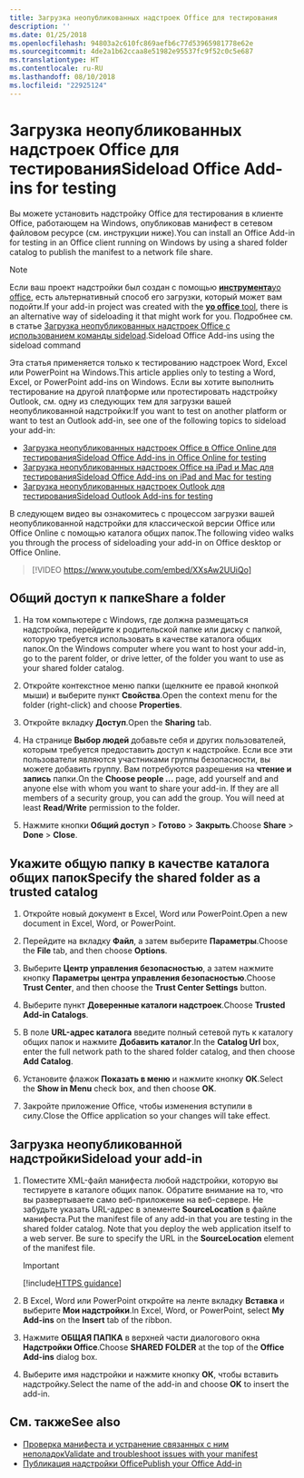 ```yaml
---
title: Загрузка неопубликованных надстроек Office для тестирования
description: ''
ms.date: 01/25/2018
ms.openlocfilehash: 94803a2c610fc869aefb6c77d53965981778e62e
ms.sourcegitcommit: 4de2a1b62ccaa8e51982e95537fc9f52c0c5e687
ms.translationtype: HT
ms.contentlocale: ru-RU
ms.lasthandoff: 08/10/2018
ms.locfileid: "22925124"
---
```

# <a name="sideload-office-add-ins-for-testing"></a><span data-ttu-id="56058-102">Загрузка неопубликованных надстроек Office для тестирования</span><span class="sxs-lookup"><span data-stu-id="56058-102">Sideload Office Add-ins for testing</span></span>

<span data-ttu-id="56058-103">Вы можете установить надстройку Office для тестирования в клиенте Office, работающем на Windows, опубликовав манифест в сетевом файловом ресурсе (см. инструкции ниже).</span><span class="sxs-lookup"><span data-stu-id="56058-103">You can install an Office Add-in for testing in an Office client running on Windows by using a shared folder catalog to publish the manifest to a network file share.</span></span>

> [!NOTE]
> <span data-ttu-id="56058-104">Если ваш проект надстройки был создан с помощью [**инструмента**yo office](https://github.com/OfficeDev/generator-office), есть альтернативный способ его загрузки, который может вам подойти.</span><span class="sxs-lookup"><span data-stu-id="56058-104">If your add-in project was created with the [**yo office** tool](https://github.com/OfficeDev/generator-office), there is an alternative way of sideloading it that might work for you.</span></span> <span data-ttu-id="56058-105">Подробнее см. в статье [Загрузка неопубликованных надстроек Office с использованием команды sideload](sideload-office-addin-using-sideload-command.md).</span><span class="sxs-lookup"><span data-stu-id="56058-105">Sideload Office Add-ins using the sideload command</span></span>

<span data-ttu-id="56058-106">Эта статья применяется только к тестированию надстроек Word, Excel или PowerPoint на Windows.</span><span class="sxs-lookup"><span data-stu-id="56058-106">This article applies only to testing a Word, Excel, or PowerPoint add-ins on Windows.</span></span> <span data-ttu-id="56058-107">Если вы хотите выполнить тестирование на другой платформе или протестировать надстройку Outlook, см. одну из следующих тем для загрузки вашей неопубликованной надстройки:</span><span class="sxs-lookup"><span data-stu-id="56058-107">If you want to test on another platform or want to test an Outlook add-in, see one of the following topics to sideload your add-in:</span></span>

- [<span data-ttu-id="56058-108">Загрузка неопубликованных надстроек Office в Office Online для тестирования</span><span class="sxs-lookup"><span data-stu-id="56058-108">Sideload Office Add-ins in Office Online for testing</span></span>](sideload-office-add-ins-for-testing.md)
- [<span data-ttu-id="56058-109">Загрузка неопубликованных надстроек Office на iPad и Mac для тестирования</span><span class="sxs-lookup"><span data-stu-id="56058-109">Sideload Office Add-ins on iPad and Mac for testing</span></span>](sideload-an-office-add-in-on-ipad-and-mac.md)
- [<span data-ttu-id="56058-110">Загрузка неопубликованных надстроек Outlook для тестирования</span><span class="sxs-lookup"><span data-stu-id="56058-110">Sideload Outlook Add-ins for testing</span></span>](https://docs.microsoft.com/outlook/add-ins/sideload-outlook-add-ins-for-testing)


<span data-ttu-id="56058-111">В следующем видео вы ознакомитесь с процессом загрузки вашей неопубликованной надстройки для классической версии Office или Office Online с помощью каталога общих папок.</span><span class="sxs-lookup"><span data-stu-id="56058-111">The following video walks you through the process of sideloading your add-in on Office desktop or Office Online.</span></span>  


> [!VIDEO https://www.youtube.com/embed/XXsAw2UUiQo]


## <a name="share-a-folder"></a><span data-ttu-id="56058-112">Общий доступ к папке</span><span class="sxs-lookup"><span data-stu-id="56058-112">Share a folder</span></span>

1. <span data-ttu-id="56058-113">На том компьютере с Windows, где должна размещаться надстройка, перейдите к родительской папке или диску с папкой, которую требуется использовать в качестве каталога общих папок.</span><span class="sxs-lookup"><span data-stu-id="56058-113">On the Windows computer where you want to host your add-in, go to the parent folder, or drive letter, of the folder you want to use as your shared folder catalog.</span></span>

2. <span data-ttu-id="56058-114">Откройте контекстное меню папки (щелкните ее правой кнопкой мыши) и выберите пункт **Свойства**.</span><span class="sxs-lookup"><span data-stu-id="56058-114">Open the context menu for the folder (right-click) and choose **Properties**.</span></span>

3. <span data-ttu-id="56058-115">Откройте вкладку **Доступ**.</span><span class="sxs-lookup"><span data-stu-id="56058-115">Open the **Sharing** tab.</span></span>

4. <span data-ttu-id="56058-p103">На странице **Выбор людей** добавьте себя и других пользователей, которым требуется предоставить доступ к надстройке. Если все эти пользователи являются участниками группы безопасности, вы можете добавить группу. Вам потребуются разрешения на **чтение и запись** папки.</span><span class="sxs-lookup"><span data-stu-id="56058-p103">On the **Choose people ...** page, add yourself and and anyone else with whom you want to share your add-in. If they are all members of a security group, you can add the group. You will need at least **Read/Write** permission to the folder.</span></span> 

5. <span data-ttu-id="56058-119">Нажмите кнопки **Общий доступ** > **Готово** > **Закрыть**.</span><span class="sxs-lookup"><span data-stu-id="56058-119">Choose **Share** > **Done** > **Close**.</span></span>


## <a name="specify-the-shared-folder-as-a-trusted-catalog"></a><span data-ttu-id="56058-120">Укажите общую папку в качестве каталога общих папок</span><span class="sxs-lookup"><span data-stu-id="56058-120">Specify the shared folder as a trusted catalog</span></span>
      
1. <span data-ttu-id="56058-121">Откройте новый документ в Excel, Word или PowerPoint.</span><span class="sxs-lookup"><span data-stu-id="56058-121">Open a new document in Excel, Word, or PowerPoint.</span></span>
    
2. <span data-ttu-id="56058-122">Перейдите на вкладку **Файл**, а затем выберите **Параметры**.</span><span class="sxs-lookup"><span data-stu-id="56058-122">Choose the **File** tab, and then choose **Options**.</span></span>
    
3. <span data-ttu-id="56058-123">Выберите **Центр управления безопасностью**, а затем нажмите кнопку **Параметры центра управления безопасностью**.</span><span class="sxs-lookup"><span data-stu-id="56058-123">Choose **Trust Center**, and then choose the  **Trust Center Settings** button.</span></span>
    
4. <span data-ttu-id="56058-124">Выберите пункт **Доверенные каталоги надстроек**.</span><span class="sxs-lookup"><span data-stu-id="56058-124">Choose  **Trusted Add-in Catalogs**.</span></span>
    
5. <span data-ttu-id="56058-125">В поле **URL-адрес каталога** введите полный сетевой путь к каталогу общих папок и нажмите **Добавить каталог**.</span><span class="sxs-lookup"><span data-stu-id="56058-125">In the  **Catalog Url** box, enter the full network path to the shared folder catalog, and then choose **Add Catalog**.</span></span>
    
6. <span data-ttu-id="56058-126">Установите флажок **Показать в меню** и нажмите кнопку **ОК**.</span><span class="sxs-lookup"><span data-stu-id="56058-126">Select the **Show in Menu** check box, and then choose **OK**.</span></span>

7. <span data-ttu-id="56058-127">Закройте приложение Office, чтобы изменения вступили в силу.</span><span class="sxs-lookup"><span data-stu-id="56058-127">Close the Office application so your changes will take effect.</span></span>
    

## <a name="sideload-your-add-in"></a><span data-ttu-id="56058-128">Загрузка неопубликованной надстройки</span><span class="sxs-lookup"><span data-stu-id="56058-128">Sideload your add-in</span></span>


1. <span data-ttu-id="56058-p104">Поместите XML-файл манифеста любой надстройки, которую вы тестируете в каталоге общих папок. Обратите внимание на то, что вы развертываете само веб-приложение на веб-сервере. Не забудьте указать URL-адрес в элементе **SourceLocation** в файле манифеста.</span><span class="sxs-lookup"><span data-stu-id="56058-p104">Put the manifest file of any add-in that you are testing in the shared folder catalog. Note that you deploy the web application itself to a web server. Be sure to specify the URL in the **SourceLocation** element of the manifest file.</span></span>

    > [!IMPORTANT]
    > [!include[HTTPS guidance](../includes/https-guidance.md)]

2. <span data-ttu-id="56058-132">В Excel, Word или PowerPoint откройте на ленте вкладку **Вставка** и выберите **Мои надстройки**.</span><span class="sxs-lookup"><span data-stu-id="56058-132">In Excel, Word, or PowerPoint, select **My Add-ins** on the **Insert** tab of the ribbon.</span></span>

3. <span data-ttu-id="56058-133">Нажмите **ОБЩАЯ ПАПКА** в верхней части диалогового окна **Надстройки Office**.</span><span class="sxs-lookup"><span data-stu-id="56058-133">Choose **SHARED FOLDER** at the top of the **Office Add-ins** dialog box.</span></span>

4. <span data-ttu-id="56058-134">Выберите имя надстройки и нажмите кнопку **ОК**, чтобы вставить надстройку.</span><span class="sxs-lookup"><span data-stu-id="56058-134">Select the name of the add-in and choose **OK** to insert the add-in.</span></span>


## <a name="see-also"></a><span data-ttu-id="56058-135">См. также</span><span class="sxs-lookup"><span data-stu-id="56058-135">See also</span></span>

- [<span data-ttu-id="56058-136">Проверка манифеста и устранение связанных с ним неполадок</span><span class="sxs-lookup"><span data-stu-id="56058-136">Validate and troubleshoot issues with your manifest</span></span>](troubleshoot-manifest.md)
- [<span data-ttu-id="56058-137">Публикация надстройки Office</span><span class="sxs-lookup"><span data-stu-id="56058-137">Publish your Office Add-in</span></span>](../publish/publish.md)
    
